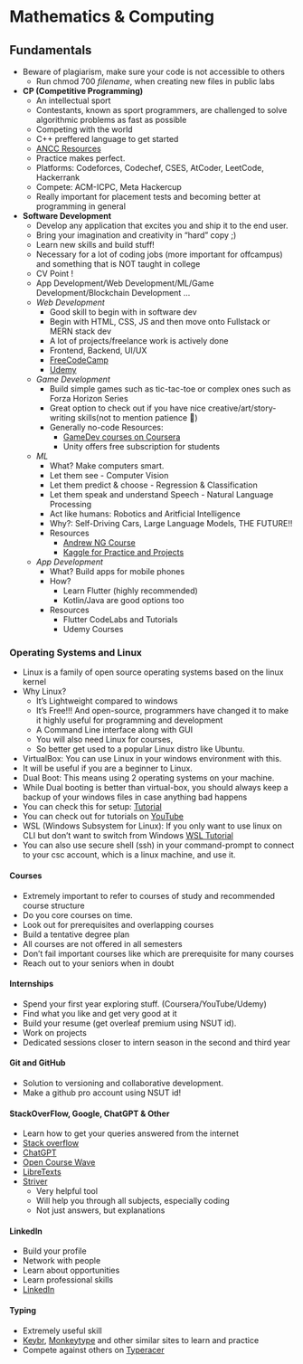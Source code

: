 # Mathematics & Computing

## Fundamentals
- Beware of plagiarism, make sure your code is not accessible to others
    - Run chmod 700 *filename*, when creating new files in public labs
- **CP (Competitive Programming)**
    - An intellectual sport
    - Contestants, known as sport programmers, are challenged to solve algorithmic problems as fast as possible 
    - Competing with the world
    - C++ preffered language to get started
    - [ANCC Resources](https://ancc-iitd.github.io/competitive-programming-resources/)
    - Practice makes perfect.
	- Platforms: Codeforces, Codechef, CSES, AtCoder, LeetCode, Hackerrank
    - Compete: ACM-ICPC, Meta Hackercup
    - Really important for placement tests and becoming better at programming in general
- **Software Development**
    - Develop any application that excites you and ship it to the end user.
    - Bring your imagination and creativity in “hard” copy ;) 
    - Learn new skills and build stuff!
    - Necessary for a lot of coding jobs (more important for offcampus) and something that is NOT taught in college
    - CV Point !
    - App Development/Web Development/ML/Game Development/Blockchain Development ...
    - *Web Development*
        - Good skill to begin with in software dev
        - Begin with HTML, CSS, JS and then move onto Fullstack or MERN stack dev
        - A lot of projects/freelance work is actively done
        - Frontend, Backend, UI/UX 
        - [FreeCodeCamp](https://www.freecodecamp.org/)
        - [Udemy](https://www.udemy.com/)
    - *Game Development*
        - Build simple games such as tic-tac-toe or complex ones such as Forza Horizon Series
        - Great option to check out if you have nice creative/art/story-writing skills(not to mention patience 🤕)
        - Generally no-code
        Resources:
            - [GameDev courses on Coursera](https://www.coursera.org/specializations/game-design-and-development)
            - Unity offers free subscription for students
    - *ML*
        - What? Make computers smart.
        - Let them see - Computer Vision    
        - Let them predict & choose - Regression & Classification 
        - Let them speak and understand Speech - Natural Language Processing
        - Act like humans: Robotics and Aritficial Intelligence
        - Why?: Self-Driving Cars, Large Language Models, 
        THE FUTURE!!
        - Resources
            - [Andrew NG Course](https://www.coursera.org/specializations/machine-learning-introduction)
            - [Kaggle for Practice and Projects](https://www.kaggle.com/)
    - *App Development*
        - What? Build apps for mobile phones
        - How?
            - Learn Flutter (highly recommended)
            - Kotlin/Java are good options too
        - Resources
            - Flutter CodeLabs and Tutorials
            - Udemy Courses
### Operating Systems and Linux
    
- Linux is a family of open source operating systems based on the linux kernel
- Why Linux?
    - It’s Lightweight compared to windows
    - It’s Free!!! And open-source, programmers have changed it to make it highly useful for programming and development
    - A Command Line interface along with GUI
    - You will also need Linux for courses,
    - So better get used to a popular Linux distro like Ubuntu.
- VirtualBox: You can use Linux in your windows environment with this.
- It will be useful if you are a beginner to Linux.
- Dual Boot: This means using 2 operating systems on your machine.
- While Dual booting is better than virtual-box, you should always keep a backup of your windows files in case anything bad happens
- You can check this for setup: [Tutorial](https://www.youtube.com/watch?v=v1JVqd8M3Yc)
-  You can check out for tutorials on [YouTube](https://www.youtube.com/watch?v=mXyN1aJYefc)
- WSL (Windows Subsystem for Linux): If you only want to use linux on CLI but don’t want to switch from Windows [WSL Tutorial](https://www.youtube.com/watch?v=GvHc8KvoVIA)
- You can also use secure shell (ssh) in your command-prompt to connect to your csc account, which is a linux machine, and use it.

#### Courses
- Extremely important to refer to courses of study and recommended course structure
- Do you core courses on time.
- Look out for prerequisites and overlapping courses
- Build a tentative degree plan
- All courses are not offered in all semesters
- Don’t fail important courses like which are prerequisite for many courses
- Reach out to your seniors when in doubt

#### Internships
- Spend your first year exploring stuff. (Coursera/YouTube/Udemy)
- Find what you like and get very good at it 
- Build your resume (get overleaf premium using NSUT id).
- Work on projects
- Dedicated sessions closer to intern season in the second and third year

#### Git and GitHub
- Solution to versioning and collaborative development.
- Make a github pro account using NSUT id! 
  
#### StackOverFlow, Google, ChatGPT & Other
- Learn how to get your queries answered from the internet
- [Stack overflow](https://stackoverflow.com/)
- [ChatGPT](https://chat.openai.com/)
- [Open Course Wave](https://ocw.mit.edu/)
- [LibreTexts](https://libretexts.org/)
- [Striver](https://takeuforward.org/)
    - Very helpful tool
    - Will help you through all subjects, especially coding 
    - Not just answers, but explanations

#### LinkedIn
- Build your profile
- Network with people
- Learn about opportunities
- Learn professional skills
- [LinkedIn](https://www.linkedin.com/)

#### Typing
- Extremely useful skill
- [Keybr](https://www.keybr.com/), [Monkeytype](https://monkeytype.com/) and other similar sites to learn and practice
- Compete against others on [Typeracer](https://play.typeracer.com/)

